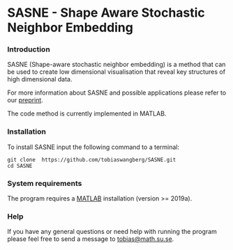 # SASNE - Shape Aware Stochastic Neighbor Embedding


### Introduction 

SASNE (Shape-aware stochastic neighbor embedding) is a method that can be used to create low dimensional visualisation that reveal key structures of high dimensional data.

For more information about SASNE and possible applications please refer to our [preprint](https://doi.org/10.21203/rs.3.rs-1831618/v1). 

The code method is currently implemented in MATLAB.

### Installation

To install SASNE input the following command to a terminal:

    git clone  https://github.com/tobiaswangberg/SASNE.git
    cd SASNE

### System requirements

The program requires a [MATLAB](https://www.mathworks.com/products/matlab.html) installation (version >= 2019a).

### Help

If you have any general questions or need help with running the program please feel free to send a message to <tobias@math.su.se>.
